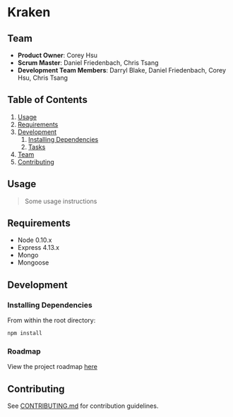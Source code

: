 # Kraken

## Team

  - __Product Owner__: Corey Hsu
  - __Scrum Master__: Daniel Friedenbach, Chris Tsang
  - __Development Team Members__: Darryl Blake, Daniel Friedenbach, Corey Hsu, Chris Tsang

## Table of Contents

1. [Usage](#Usage)
1. [Requirements](#requirements)
1. [Development](#development)
    1. [Installing Dependencies](#installing-dependencies)
    1. [Tasks](#tasks)
1. [Team](#team)
1. [Contributing](#contributing)

## Usage

> Some usage instructions

## Requirements

- Node 0.10.x
- Express 4.13.x
- Mongo
- Mongoose

## Development



### Installing Dependencies

From within the root directory:

```sh
npm install
```

### Roadmap

View the project roadmap [here](https://github.com/persnickety-opossum/persnickety-opossum/issues)


## Contributing

See [CONTRIBUTING.md](CONTRIBUTING.md) for contribution guidelines.
